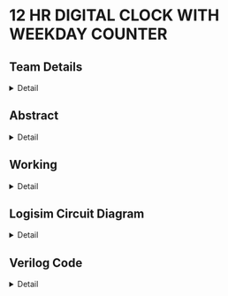 # 12 HR DIGITAL CLOCK WITH WEEKDAY COUNTER


## Team Details
<details>
   <summary>Detail</summary>
   
>Semester:3rd Sem B. Tech, CSE

>Section :S1

>Member-1:ADITHYA B M , 221CS104 ,adithyabm.221cs104@nitk.edu.in

>Member-2:ARUN M MYAGERI , 221CS113 ,arunmmyageri.221cs113@nitk.edu.in

>Member-3:KETHAVATH MUNI , 221CS131 ,kethavathmuni.221cs131@nitk.edu.in
 </details>


## Abstract
<details>
  <summary>Detail</summary>
A 12-hour digital clock with a weekday counter is a digital timekeeping device that displays time in a 12-hour format, with AM (Ante Meridiem) and PM (Post Meridiem) indications. It also provides the functionality to keep track of the weekday Digital clocks are ubiquitous in our daily lives, and understanding how they work can be a fascinating journey into the world of digital electronics. The "12-Hour Digital Clock with AM/PM Toggle" project is an exploration of digital logic circuits, sequential logic, and the fundamentals of timekeeping. This project is often a stepping stone for students and electronics enthusiasts to learn and apply their knowledge in a hands-on manner.   


Motivation:
----------
> Motivation for this project stems from various factors that include may be of educational purpose , professional development, hands on learning , clock customization, fun and challenge ,learning about the counters and etc.

Unique Contribution :
--------------------
>1."Our digital 12-hour clock boasts a sleek, minimalist design that seamlessly blends with modern decor, making it a unique and stylish addition to any room."

>2."With a user-friendly interface and intuitive button controls, our clock simplifies time and weekday settings, providing a hassle-free experience."

>3.In market we have seen lot of clocks but our clock consist of week count also. 

Function :
---------
>• Digital Logic Circuits: The project delves into the basics of digital logic circuits, offering a practical demonstration of how flip-flops, counters, and 
   logic gates can be used to create a functional timekeeping system.

>• Sequential Logic: It introduces the concept of sequential logic, emphasizing the importance of state machines in keeping track of time.

>• Flip-Flop Operation: The utilization of JK flip-flops to store and update time, information provides an opportunity for individuals to understand flip-flop operation and its role in data storage.

>• Binary Counting: The project showcases binary counting as a means of representing hours and minutes, reinforcing binary concepts and their practical applications.

>• Display Technology: The use of 7-segment displays illustrates how digital information is visually presented, giving insight into LED technologies and multiplexing displays.

>• Timekeeping Fundamentals: Through this project, learners gain insights into the fundamental concepts of timekeeping, including the 12-hour clock format and the differentiation between AM and PM.

</details>




## Working
<details>
   <summary>Detail</summary>
 
   Working Principle:
   -----------------
   
   > Initialization: The system. initializes variables for hours, minutes, seconds, and the day of the week.

   > Time Retrieval: The current time is obtained, either from system time or user input.
   
   > Display Time: The obtained time is displayed on the digital clock.
   
   > AM/PM Check: The system checks whether the current time is in the AM or PM.
   
   > Weekday Update: The day of the week is updated based on the current time. 
   
   > Weekday Display: The updated day of the week is displayed alongside the time.
   
   > Midnight Check: If the time is midnight (12:00 AM), the weekday counter resets to the first day of the week.
   
   > Time Increment: Seconds are incremented, and checks are performed for reaching 60 seconds, 60 minutes, and 12 hours.
   
   > Display Update: The digital clock display is updated with the new time and weekday information.

  Inputs:
  ------
  
   >• Clk (Clock Signal): Represents the clock signal.

   >• AM_PM_Toggle: Toggle signal to switch between AM and PM.

   >• Hour (0-11): Represents the current hour(in a 12-hour format).

   >• Minute (0-59): Represents the current minute.

   >• Seconds (0-59):Represents the current seconds.

   >• 3 : 8 decoder for week day representation.

  Outputs:
  ------

   >• Hour_Display (0-11): The displayed hour on the 7-segment display.

   >• Minute_Display (00-59): The displayed minute on the 7-segment display.

   >• Second_Display ( 00-59): The displayed second on the 7-segment display.

   >• AM_LED: LED indicator for AM.

   >• PM_LED: LED indicator for PM.

   >• Weekday Counter with decoder.

Function table:
--------------
![image](https://github.com/ADITHYASHETTY123/Digital_clock/assets/150215004/7fcb2ec2-af73-4feb-acc5-983ba4de9d01)

Flow chart:
----------
![image](https://github.com/ADITHYASHETTY123/Digital_clock/assets/150215004/1ac0d006-22fb-46d0-a746-281bc81ca8aa)

</details>

## Logisim Circuit Diagram
<details>
   <summary>Detail</summary>
   
   ![image](https://github.com/ADITHYASHETTY123/Digital_clock/assets/150215004/19b7e2d8-8c08-48ba-9e6e-b256cd5e13aa)

</details>

## Verilog Code 
<details>
   <summary>Detail</summary>
   "Digital_Clock.v"

   
    module Digital_Clock(
    Clk_1sec,  
    reset,    
    seconds,
    minutes,
    hours);


    input Clk_1sec;  
    input reset;

    output [5:0] seconds;
    output [5:0] minutes;
    output [4:0] hours;

    reg [5:0] seconds;
    reg [5:0] minutes;
    reg [4:0] hours; 

    always @(posedge(Clk_1sec) or posedge(reset))
    begin
    if(reset == 1'b1) begin
        
        seconds = 0;
        minutes = 0;
        hours = 0;
    end
    else if(Clk_1sec == 1'b1) begin  
        seconds = seconds + 1;
        if(seconds == 60) begin 
            seconds = 0;  
            minutes = minutes + 1;
            if(minutes == 60) begin 
                minutes = 0; 
                hours = hours + 1;  
                if(hours ==  24) begin  
                    hours = 0; 
                end 
            end
        end     
    end
    end

    endmodule


   

TESTBENCH FILE:
"tb_clock.v"


    module tb_clock;

    // Inputs
    reg Clk_1sec;
    reg reset;
    // Outputs
    wire [5:0] seconds;
    wire [5:0] minutes;
    wire [4:0] hours;

    // Instantiate the Unit Under Test (UUT)
    Digital_Clock uut (
        .Clk_1sec(Clk_1sec), 
        .reset(reset), 
        .seconds(seconds), 
        .minutes(minutes), 
        .hours(hours)
    ); 
    
    //Generating the Clock with `1 Hz frequency
    initial Clk_1sec = 0;
    always #50000000 Clk_1sec = ~Clk_1sec;  //Every 0.5 sec toggle the clock.

    initial begin
        reset = 1;
        // Wait 100 ns for global reset to finish
        #100;
        reset = 0;  
    end      
    endmodule
</details>


